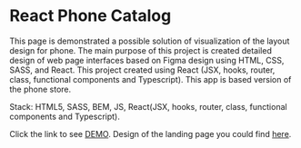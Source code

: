 # React Phone Catalog
This page is demonstrated a possible solution of visualization of the layout design for phone. The main purpose of this project is created detailed design of web page interfaces based on Figma design using HTML, CSS, SASS, and React. This project created using React (JSX, hooks, router, class, functional components and Typescript). This app is based version of the phone store.

Stack: HTML5, SASS, BEM, JS, React(JSX, hooks, router, class, functional components and Typescript).


Click the link to see [DEMO](https://OleksandrOse.github.io/Phone-Catalog/).
Design of the landing page you could find [here](https://www.figma.com/file/uEetgWenSRxk9jgiym6Yzp/Phone-catalog-redesign?node-id=1-2&t=IdpUapl4UqB5m6fG-0).
